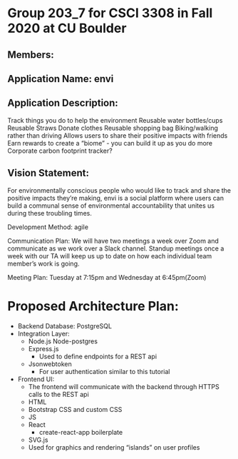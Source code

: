 # Group 203_7 for CSCI 3308 in Fall 2020 at CU Boulder
## Members:


## Application Name: envi

## Application Description:
Track things you do to help the environment
Reusable water bottles/cups
Reusable Straws
Donate clothes
Reusable shopping bag
Biking/walking rather than driving
Allows users to share their positive impacts with friends
Earn rewards to create a “biome” - you can build it up as you do more
Corporate carbon footprint tracker?

## Vision Statement:
For environmentally conscious people who would like to track and share the positive impacts they’re making, envi is a social platform where users can build a communal sense of environmental accountability that unites us during these troubling times.

Development Method: agile

Communication Plan: We will have two meetings a week over Zoom and communicate as we work over a Slack channel. Standup meetings once a week with our TA will keep us up to date on how each individual team member’s work is going.

Meeting Plan: Tuesday at 7:15pm and Wednesday at 6:45pm(Zoom)



# Proposed Architecture Plan:

- Backend Database: PostgreSQL
- Integration Layer:
  - Node.js
   Node-postgres
  - Express.js
    - Used to define endpoints for a REST api
  - Jsonwebtoken
    - For user authentication similar to this tutorial
- Frontend UI:
  - The frontend will communicate with the backend through HTTPS calls to the REST api
  - HTML
  - Bootstrap CSS and custom CSS
  - JS
  - React
    - create-react-app boilerplate
  - SVG.js
  - Used for graphics and rendering “islands” on user profiles


